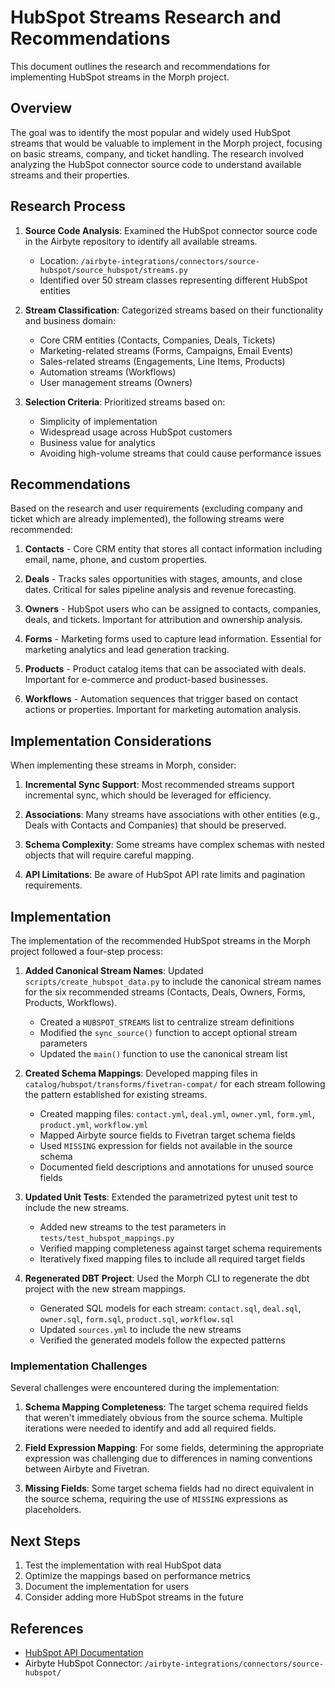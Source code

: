 # HubSpot Streams Research and Recommendations

This document outlines the research and recommendations for implementing HubSpot streams in the Morph project.

## Overview

The goal was to identify the most popular and widely used HubSpot streams that would be valuable to implement in the Morph project, focusing on basic streams, company, and ticket handling. The research involved analyzing the HubSpot connector source code to understand available streams and their properties.

## Research Process

1. **Source Code Analysis**: Examined the HubSpot connector source code in the Airbyte repository to identify all available streams.
   - Location: `/airbyte-integrations/connectors/source-hubspot/source_hubspot/streams.py`
   - Identified over 50 stream classes representing different HubSpot entities

2. **Stream Classification**: Categorized streams based on their functionality and business domain:
   - Core CRM entities (Contacts, Companies, Deals, Tickets)
   - Marketing-related streams (Forms, Campaigns, Email Events)
   - Sales-related streams (Engagements, Line Items, Products)
   - Automation streams (Workflows)
   - User management streams (Owners)

3. **Selection Criteria**: Prioritized streams based on:
   - Simplicity of implementation
   - Widespread usage across HubSpot customers
   - Business value for analytics
   - Avoiding high-volume streams that could cause performance issues

## Recommendations

Based on the research and user requirements (excluding company and ticket which are already implemented), the following streams were recommended:

1. **Contacts** - Core CRM entity that stores all contact information including email, name, phone, and custom properties.

2. **Deals** - Tracks sales opportunities with stages, amounts, and close dates. Critical for sales pipeline analysis and revenue forecasting.

3. **Owners** - HubSpot users who can be assigned to contacts, companies, deals, and tickets. Important for attribution and ownership analysis.

4. **Forms** - Marketing forms used to capture lead information. Essential for marketing analytics and lead generation tracking.

5. **Products** - Product catalog items that can be associated with deals. Important for e-commerce and product-based businesses.

6. **Workflows** - Automation sequences that trigger based on contact actions or properties. Important for marketing automation analysis.

## Implementation Considerations

When implementing these streams in Morph, consider:

1. **Incremental Sync Support**: Most recommended streams support incremental sync, which should be leveraged for efficiency.

2. **Associations**: Many streams have associations with other entities (e.g., Deals with Contacts and Companies) that should be preserved.

3. **Schema Complexity**: Some streams have complex schemas with nested objects that will require careful mapping.

4. **API Limitations**: Be aware of HubSpot API rate limits and pagination requirements.

## Implementation

The implementation of the recommended HubSpot streams in the Morph project followed a four-step process:

1. **Added Canonical Stream Names**: Updated `scripts/create_hubspot_data.py` to include the canonical stream names for the six recommended streams (Contacts, Deals, Owners, Forms, Products, Workflows).
   - Created a `HUBSPOT_STREAMS` list to centralize stream definitions
   - Modified the `sync_source()` function to accept optional stream parameters
   - Updated the `main()` function to use the canonical stream list

2. **Created Schema Mappings**: Developed mapping files in `catalog/hubspot/transforms/fivetran-compat/` for each stream following the pattern established for existing streams.
   - Created mapping files: `contact.yml`, `deal.yml`, `owner.yml`, `form.yml`, `product.yml`, `workflow.yml`
   - Mapped Airbyte source fields to Fivetran target schema fields
   - Used `MISSING` expression for fields not available in the source schema
   - Documented field descriptions and annotations for unused source fields

3. **Updated Unit Tests**: Extended the parametrized pytest unit test to include the new streams.
   - Added new streams to the test parameters in `tests/test_hubspot_mappings.py`
   - Verified mapping completeness against target schema requirements
   - Iteratively fixed mapping files to include all required target fields

4. **Regenerated DBT Project**: Used the Morph CLI to regenerate the dbt project with the new stream mappings.
   - Generated SQL models for each stream: `contact.sql`, `deal.sql`, `owner.sql`, `form.sql`, `product.sql`, `workflow.sql`
   - Updated `sources.yml` to include the new streams
   - Verified the generated models follow the expected patterns

### Implementation Challenges

Several challenges were encountered during the implementation:

1. **Schema Mapping Completeness**: The target schema required fields that weren't immediately obvious from the source schema. Multiple iterations were needed to identify and add all required fields.

2. **Field Expression Mapping**: For some fields, determining the appropriate expression was challenging due to differences in naming conventions between Airbyte and Fivetran.

3. **Missing Fields**: Some target schema fields had no direct equivalent in the source schema, requiring the use of `MISSING` expressions as placeholders.

## Next Steps

1. Test the implementation with real HubSpot data
2. Optimize the mappings based on performance metrics
3. Document the implementation for users
4. Consider adding more HubSpot streams in the future

## References

- [HubSpot API Documentation](https://developers.hubspot.com/docs/api/overview)
- Airbyte HubSpot Connector: `/airbyte-integrations/connectors/source-hubspot/`
